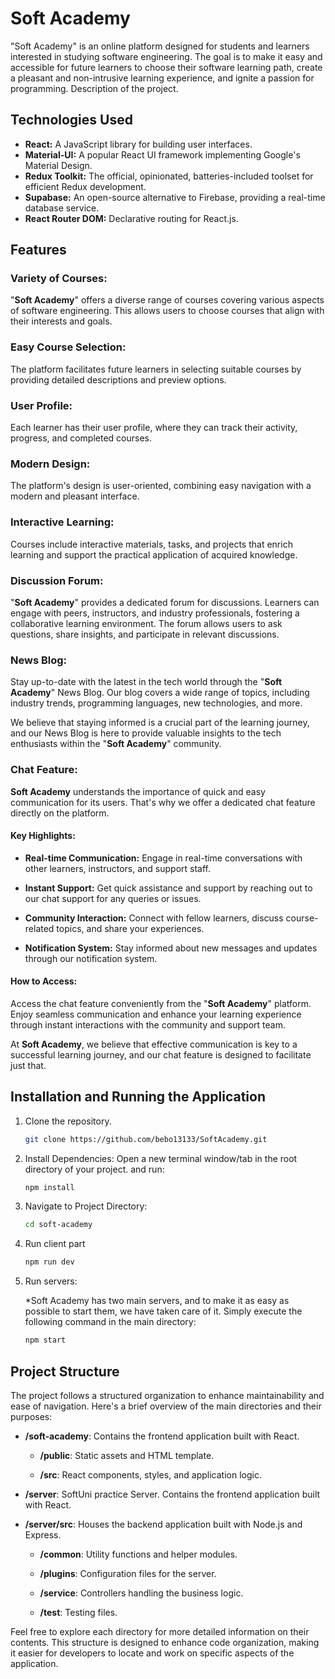 # Soft Academy
"Soft Academy" is an online platform designed for students and learners interested in studying software engineering. The goal is to make it easy and accessible for future learners to choose their software learning path, create a pleasant and non-intrusive learning experience, and ignite a passion for programming.
Description of the project.

## Technologies Used

- **React:** A JavaScript library for building user interfaces.
- **Material-UI:** A popular React UI framework implementing Google's Material Design.
- **Redux Toolkit:** The official, opinionated, batteries-included toolset for efficient Redux development.
- **Supabase:** An open-source alternative to Firebase, providing a real-time database service.
- **React Router DOM:** Declarative routing for React.js.

## Features

### Variety of Courses:


"**Soft Academy**" offers a diverse range of courses covering various aspects of software engineering. This allows users to choose courses that align with their interests and goals.

### Easy Course Selection:

The platform facilitates future learners in selecting suitable courses by providing detailed descriptions and preview options.

### User Profile:

Each learner has their user profile, where they can track their activity, progress, and completed courses.

### Modern Design:

The platform's design is user-oriented, combining easy navigation with a modern and pleasant interface.

### Interactive Learning:

Courses include interactive materials, tasks, and projects that enrich learning and support the practical application of acquired knowledge.

### Discussion Forum:

"**Soft Academy**" provides a dedicated forum for discussions. Learners can engage with peers, instructors, and industry professionals, fostering a collaborative learning environment. The forum allows users to ask questions, share insights, and participate in relevant discussions.
### News Blog:

Stay up-to-date with the latest in the tech world through the "**Soft Academy**" News Blog. Our blog covers a wide range of topics, including industry trends, programming languages, new technologies, and more.

We believe that staying informed is a crucial part of the learning journey, and our News Blog is here to provide valuable insights to the tech enthusiasts within the "**Soft Academy**" community.

### Chat Feature:

**Soft Academy** understands the importance of quick and easy communication for its users. That's why we offer a dedicated chat feature directly on the platform.

#### Key Highlights:

- **Real-time Communication:** Engage in real-time conversations with other learners, instructors, and support staff.

- **Instant Support:** Get quick assistance and support by reaching out to our chat support for any queries or issues.

- **Community Interaction:** Connect with fellow learners, discuss course-related topics, and share your experiences.

- **Notification System:** Stay informed about new messages and updates through our notification system.

#### How to Access:

Access the chat feature conveniently from the "**Soft Academy**" platform. Enjoy seamless communication and enhance your learning experience through instant interactions with the community and support team.

At **Soft Academy**, we believe that effective communication is key to a successful learning journey, and our chat feature is designed to facilitate just that.

## Installation and Running the Application

1. Clone the repository.
   ```bash
   git clone https://github.com/bebo13133/SoftAcademy.git

2. Install Dependencies:
Open a new terminal window/tab in the root directory of your project. and run:
    ```bash
   npm install
    ```
3. Navigate to Project Directory:
    ```bash
    cd soft-academy
    ```

4. Run client part
    ```bash
    npm run dev
    ```
5. Run servers:

   *Soft Academy has two main servers, and to make it as easy as possible to start them, we have taken care of it. Simply execute the following command in the main directory:
    ```bash
    npm start
    ```
## Project Structure

The project follows a structured organization to enhance maintainability and ease of navigation. Here's a brief overview of the main directories and their purposes:

- **/soft-academy**: Contains the frontend application built with React.

    - **/public**: Static assets and HTML template.

    - **/src**: React components, styles, and application logic.

- **/server**: SoftUni practice Server. Contains the frontend application built with React.

- **/server/src**:  Houses the backend application built with Node.js and Express.
  - **/common**: Utility functions and helper modules.

  - **/plugins**: Configuration files for the server.
  
  - **/service**: Controllers handling the business logic.
  
  - **/test**: Testing files.

Feel free to explore each directory for more detailed information on their contents. This structure is designed to enhance code organization, making it easier for developers to locate and work on specific aspects of the application.

